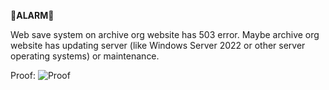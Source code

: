 **🚨ALARM🚨**

Web save system on archive org website has 503 error. Maybe archive org website has updating server (like Windows Server 2022 or other server operating systems) or maintenance.

Proof: 
![Proof](https://github.com/NeseOSCorporation/neseos-releases/assets/159111014/a9d21f2b-248a-41e8-bbf6-d28e9fe42df5)
